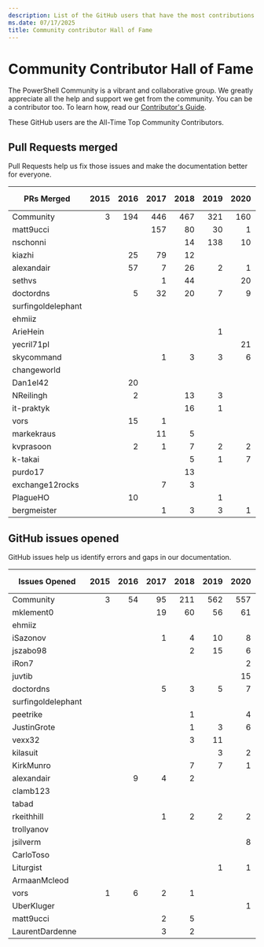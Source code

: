 ```yaml
---
description: List of the GitHub users that have the most contributions to the PowerShell-Doc project.
ms.date: 07/17/2025
title: Community contributor Hall of Fame
---
```

# Community Contributor Hall of Fame

The PowerShell Community is a vibrant and collaborative group. We greatly appreciate all the help
and support we get from the community. You can be a contributor too. To learn how, read our
[Contributor's Guide](contributing/overview.md).

These GitHub users are the All-Time Top Community Contributors.

## Pull Requests merged

Pull Requests help us fix those issues and make the documentation better for everyone.

|     PRs Merged     | 2015 | 2016 | 2017 | 2018 | 2019 | 2020 | 2021 | 2022 | 2023 | 2024 | 2025 | Grand Total |
| ------------------ | ---: | ---: | ---: | ---: | ---: | ---: | ---: | ---: | ---: | ---: | ---: | ----------: |
| Community          |    3 |  194 |  446 |  467 |  321 |  160 |   99 |  121 |  108 |   81 |  120 |        2120 |
| matt9ucci          |      |      |  157 |   80 |   30 |    1 |    6 |      |      |      |      |         274 |
| nschonni           |      |      |      |   14 |  138 |   10 |      |      |      |      |      |         162 |
| kiazhi             |      |   25 |   79 |   12 |      |      |      |      |      |      |      |         116 |
| alexandair         |      |   57 |    7 |   26 |    2 |    1 |      |      |      |      |      |          93 |
| sethvs             |      |      |    1 |   44 |      |   20 |    1 |   10 |      |    6 |      |          82 |
| doctordns          |      |    5 |   32 |   20 |    7 |    9 |    5 |      |    1 |      |      |          79 |
| surfingoldelephant |      |      |      |      |      |      |      |      |      |      |   58 |          58 |
| ehmiiz             |      |      |      |      |      |      |      |   22 |   14 |      |      |          36 |
| ArieHein           |      |      |      |      |    1 |      |      |      |      |    7 |   25 |          33 |
| yecril71pl         |      |      |      |      |      |   21 |    3 |    3 |      |      |      |          27 |
| skycommand         |      |      |    1 |    3 |    3 |    6 |      |    1 |    4 |    1 |    2 |          21 |
| changeworld        |      |      |      |      |      |      |      |    3 |      |      |   17 |          20 |
| Dan1el42           |      |   20 |      |      |      |      |      |      |      |      |      |          20 |
| NReilingh          |      |    2 |      |   13 |    3 |      |      |      |      |      |      |          18 |
| it-praktyk         |      |      |      |   16 |    1 |      |      |      |      |      |      |          17 |
| vors               |      |   15 |    1 |      |      |      |      |      |      |      |      |          16 |
| markekraus         |      |      |   11 |    5 |      |      |      |      |      |      |      |          16 |
| kvprasoon          |      |    2 |    1 |    7 |    2 |    2 |    2 |      |      |      |      |          16 |
| k-takai            |      |      |      |    5 |    1 |    7 |      |      |      |      |      |          13 |
| purdo17            |      |      |      |   13 |      |      |      |      |      |      |      |          13 |
| exchange12rocks    |      |      |    7 |    3 |      |      |    1 |      |      |      |      |          11 |
| PlagueHO           |      |   10 |      |      |    1 |      |      |      |      |      |      |          11 |
| bergmeister        |      |      |    1 |    3 |    3 |    1 |    1 |    1 |    1 |      |      |          11 |

## GitHub issues opened

GitHub issues help us identify errors and gaps in our documentation.

|   Issues Opened    | 2015 | 2016 | 2017 | 2018 | 2019 | 2020 | 2021 | 2022 | 2023 | 2024 | 2025 | Grand Total |
| ------------------ | ---: | ---: | ---: | ---: | ---: | ---: | ---: | ---: | ---: | ---: | ---: | ----------: |
| Community          |    3 |   54 |   95 |  211 |  562 |  557 |  363 |  225 |  270 |  220 |   95 |        2655 |
| mklement0          |      |      |   19 |   60 |   56 |   61 |   28 |    8 |   20 |   24 |    2 |         278 |
| ehmiiz             |      |      |      |      |      |      |      |   20 |   14 |      |      |          34 |
| iSazonov           |      |      |    1 |    4 |   10 |    8 |    4 |    3 |      |    1 |      |          31 |
| jszabo98           |      |      |      |    2 |   15 |    6 |    1 |      |    1 |    2 |      |          27 |
| iRon7              |      |      |      |      |      |    2 |    2 |    2 |   10 |    8 |    1 |          25 |
| juvtib             |      |      |      |      |      |   15 |    7 |      |      |      |      |          22 |
| doctordns          |      |      |    5 |    3 |    5 |    7 |    1 |      |      |      |      |          21 |
| surfingoldelephant |      |      |      |      |      |      |      |      |      |    6 |   14 |          20 |
| peetrike           |      |      |      |    1 |      |    4 |    2 |    6 |    4 |    3 |      |          20 |
| JustinGrote        |      |      |      |    1 |    3 |    6 |    1 |    1 |    2 |    2 |    2 |          18 |
| vexx32             |      |      |      |    3 |   11 |      |      |    3 |      |      |      |          17 |
| kilasuit           |      |      |      |      |    3 |    2 |    1 |    4 |    1 |    3 |    2 |          16 |
| KirkMunro          |      |      |      |    7 |    7 |    1 |      |      |      |      |      |          15 |
| alexandair         |      |    9 |    4 |    2 |      |      |      |      |      |      |      |          15 |
| clamb123           |      |      |      |      |      |      |   14 |      |      |      |      |          14 |
| tabad              |      |      |      |      |      |      |      |      |   11 |    2 |      |          13 |
| rkeithhill         |      |      |    1 |    2 |    2 |    2 |    3 |    1 |    2 |      |      |          13 |
| trollyanov         |      |      |      |      |      |      |   11 |    1 |      |      |      |          12 |
| jsilverm           |      |      |      |      |      |    8 |      |      |    4 |      |      |          12 |
| CarloToso          |      |      |      |      |      |      |      |      |   11 |      |      |          11 |
| Liturgist          |      |      |      |      |    1 |    1 |    1 |    2 |    4 |    2 |      |          11 |
| ArmaanMcleod       |      |      |      |      |      |      |      |      |    4 |    6 |      |          10 |
| vors               |    1 |    6 |    2 |    1 |      |      |      |      |      |      |      |          10 |
| UberKluger         |      |      |      |      |      |    1 |    7 |    2 |      |      |      |          10 |
| matt9ucci          |      |      |    2 |    5 |      |      |    2 |      |    1 |      |      |          10 |
| LaurentDardenne    |      |      |    3 |    2 |      |      |      |    5 |      |      |      |          10 |

